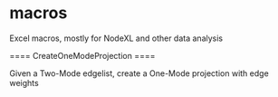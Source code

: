 macros
======

Excel macros, mostly for NodeXL and other data analysis

==== CreateOneModeProjection ====

Given a Two-Mode edgelist, create a One-Mode projection with edge weights